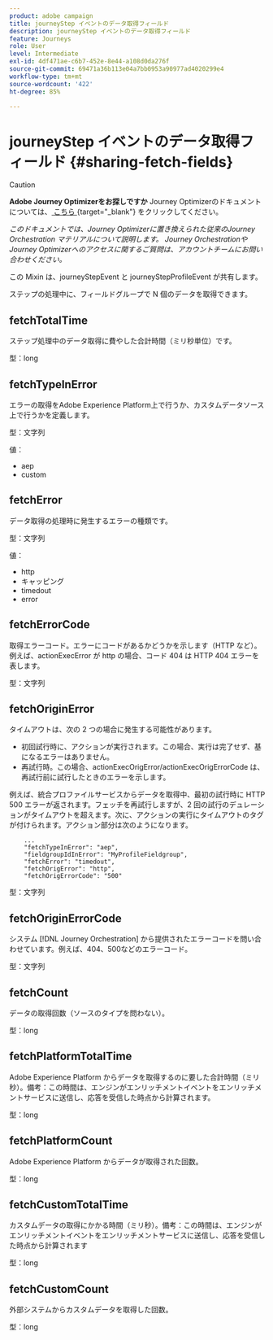 ```yaml
---
product: adobe campaign
title: journeyStep イベントのデータ取得フィールド
description: journeyStep イベントのデータ取得フィールド
feature: Journeys
role: User
level: Intermediate
exl-id: 4df471ae-c6b7-452e-8e44-a108d0da276f
source-git-commit: 69471a36b113e04a7bb0953a90977ad4020299e4
workflow-type: tm+mt
source-wordcount: '422'
ht-degree: 85%

---
```


# journeyStep イベントのデータ取得フィールド {#sharing-fetch-fields}


>[!CAUTION]
>
>**Adobe Journey Optimizerをお探しですか** Journey Optimizerのドキュメントについては、[ こちら ](https://experienceleague.adobe.com/ja/docs/journey-optimizer/using/ajo-home){target="_blank"} をクリックしてください。
>
>
>_このドキュメントでは、Journey Optimizerに置き換えられた従来のJourney Orchestration マテリアルについて説明します。 Journey OrchestrationやJourney Optimizerへのアクセスに関するご質問は、アカウントチームにお問い合わせください。_


この Mixin は、journeyStepEvent と journeyStepProfileEvent が共有します。

ステップの処理中に、フィールドグループで N 個のデータを取得できます。

## fetchTotalTime

ステップ処理中のデータ取得に費やした合計時間（ミリ秒単位）です。

型：long

## fetchTypeInError

エラーの取得をAdobe Experience Platform上で行うか、カスタムデータソース上で行うかを定義します。

型：文字列

値：
* aep
* custom

## fetchError

データ取得の処理時に発生するエラーの種類です。

型：文字列

値：
* http
* キャッピング
* timedout
* error

## fetchErrorCode

取得エラーコード。エラーにコードがあるかどうかを示します（HTTP など）。例えば、actionExecError が http の場合、コード 404 は HTTP 404 エラーを表します。

型：文字列

## fetchOriginError

タイムアウトは、次の 2 つの場合に発生する可能性があります。

* 初回試行時に、アクションが実行されます。この場合、実行は完了せず、基になるエラーはありません。
* 再試行時。この場合、actionExecOrigError/actionExecOrigErrorCode は、再試行前に試行したときのエラーを示します。

例えば、統合プロファイルサービスからデータを取得中、最初の試行時に HTTP 500 エラーが返されます。フェッチを再試行しますが、2 回の試行のデュレーションがタイムアウトを超えます。次に、アクションの実行にタイムアウトのタグが付けられます。アクション部分は次のようになります。

```
    ...
    "fetchTypeInError": "aep",
    "fieldgroupIdInError": "MyProfileFieldgroup",
    "fetchError": "timedout",
    "fetchOrigError": "http",
    "fetchOrigErrorCode": "500"
```

型：文字列

## fetchOriginErrorCode

システム [!DNL Journey Orchestration] から提供されたエラーコードを問い合わせています。例えば、404、500などのエラーコード。

型：文字列

## fetchCount

データの取得回数（ソースのタイプを問わない）。

型：long

## fetchPlatformTotalTime

Adobe Experience Platform からデータを取得するのに要した合計時間（ミリ秒）。備考：この時間は、エンジンがエンリッチメントイベントをエンリッチメントサービスに送信し、応答を受信した時点から計算されます。

型：long

## fetchPlatformCount

Adobe Experience Platform からデータが取得された回数。

型：long

## fetchCustomTotalTime

カスタムデータの取得にかかる時間（ミリ秒）。備考：この時間は、エンジンがエンリッチメントイベントをエンリッチメントサービスに送信し、応答を受信した時点から計算されます

型：long

## fetchCustomCount

外部システムからカスタムデータを取得した回数。

型：long
